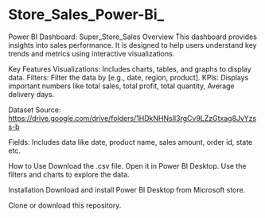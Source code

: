 # Store_Sales_Power-Bi_

Power BI Dashboard: Super_Store_Sales
Overview
This dashboard provides insights into sales performance. It is designed to help users understand key trends and metrics using interactive visualizations.

Key Features
Visualizations: Includes charts, tables, and graphs to display data.
Filters: Filter the data by [e.g., date, region, product].
KPIs: Displays important numbers like total sales, total profit, total quantity, Average delivery days.

Dataset
Source: https://drive.google.com/drive/folders/1HDkNHNslI3rgCv9LZzGtxag8JvYzss-b

Fields: Includes data like date, product name, sales amount, order id, state etc.

How to Use
Download the .csv file.
Open it in Power BI Desktop.
Use the filters and charts to explore the data.

Installation
Download and install Power BI Desktop from Microsoft store.

Clone or download this repository.
